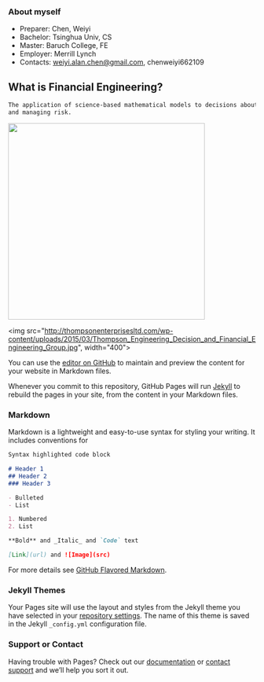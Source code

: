 ### About myself

- Preparer: Chen, Weiyi
- Bachelor: Tsinghua Univ, CS
- Master: Baruch College, FE
- Employer: Merrill Lynch
- Contacts: weiyi.alan.chen@gmail.com, chenweiyi662109

## What is Financial Engineering?

```markdown
The application of science-based mathematical models to decisions about saving, investing, borrowing, lending, 
and managing risk.
```

<img src="https://previews.123rf.com/images/radiantskies/radiantskies1212/radiantskies121201630/16719564-Abstract-word-cloud-for-Financial-engineering-with-related-tags-and-terms-Stock-Photo.jpg" width="400"/>

<img src="http://thompsonenterprisesltd.com/wp-content/uploads/2015/03/Thompson_Engineering_Decision_and_Financial_Engineering_Group.jpg", width="400">

You can use the [editor on GitHub](https://github.com/weiyialanchen/nuts/edit/master/README.md) to maintain and preview the content for your website in Markdown files.

Whenever you commit to this repository, GitHub Pages will run [Jekyll](https://jekyllrb.com/) to rebuild the pages in your site, from the content in your Markdown files.

### Markdown

Markdown is a lightweight and easy-to-use syntax for styling your writing. It includes conventions for

```markdown
Syntax highlighted code block

# Header 1
## Header 2
### Header 3

- Bulleted
- List

1. Numbered
2. List

**Bold** and _Italic_ and `Code` text

[Link](url) and ![Image](src)
```

For more details see [GitHub Flavored Markdown](https://guides.github.com/features/mastering-markdown/).

### Jekyll Themes

Your Pages site will use the layout and styles from the Jekyll theme you have selected in your [repository settings](https://github.com/weiyialanchen/nuts/settings). The name of this theme is saved in the Jekyll `_config.yml` configuration file.

### Support or Contact

Having trouble with Pages? Check out our [documentation](https://help.github.com/categories/github-pages-basics/) or [contact support](https://github.com/contact) and we’ll help you sort it out.
